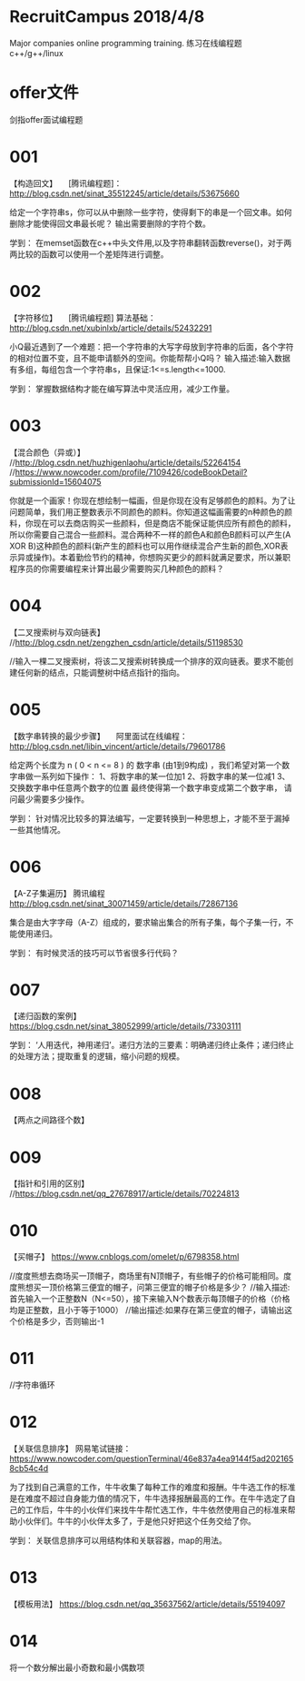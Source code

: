 # RecruitCampus 2018/4/8
Major companies online programming training.
练习在线编程题
c++/g++/linux

# offer文件

剑指offer面试编程题


# 001
【构造回文】     [腾讯编程题]：http://blog.csdn.net/sinat_35512245/article/details/53675660

给定一个字符串s，你可以从中删除一些字符，使得剩下的串是一个回文串。如何删除才能使得回文串最长呢？
输出需要删除的字符个数。

学到：
在memset函数在c++中头文件用<cstring>,以及字符串翻转函数reverse()，对于两两比较的函数可以使用一个差矩阵进行调整。


# 002
【字符移位】     [腾讯编程题] 算法基础：http://blog.csdn.net/xubinlxb/article/details/52432291

小Q最近遇到了一个难题：把一个字符串的大写字母放到字符串的后面，各个字符的相对位置不变，且不能申请额外的空间。你能帮帮小Q吗？
输入描述:输入数据有多组，每组包含一个字符串s，且保证:1<=s.length<=1000.

学到：
掌握数据结构才能在编写算法中灵活应用，减少工作量。

# 003
【混合颜色（异或）】   //http://blog.csdn.net/huzhigenlaohu/article/details/52264154
//https://www.nowcoder.com/profile/7109426/codeBookDetail?submissionId=15604075

你就是一个画家！你现在想绘制一幅画，但是你现在没有足够颜色的颜料。为了让问题简单，我们用正整数表示不同颜色的颜料。你知道这幅画需要的n种颜色的颜料，你现在可以去商店购买一些颜料，但是商店不能保证能供应所有颜色的颜料，所以你需要自己混合一些颜料。混合两种不一样的颜色A和颜色B颜料可以产生(A XOR B)这种颜色的颜料(新产生的颜料也可以用作继续混合产生新的颜色,XOR表示异或操作)。本着勤俭节约的精神，你想购买更少的颜料就满足要求，所以兼职程序员的你需要编程来计算出最少需要购买几种颜色的颜料？

# 004
【二叉搜索树与双向链表】      //http://blog.csdn.net/zengzhen_csdn/article/details/51198530

//输入一棵二叉搜索树，将该二叉搜索树转换成一个排序的双向链表。要求不能创建任何新的结点，只能调整树中结点指针的指向。

# 005
【数字串转换的最少步骤】     阿里面试在线编程：http://blog.csdn.net/libin_vincent/article/details/79601786

给定两个长度为 n ( 0 < n <= 8 ) 的 数字串 (由1到9构成)  ，我们希望对第一个数字串做一系列如下操作：
1、将数字串的某一位加1
2、将数字串的某一位减1
3、交换数字串中任意两个数字的位置
最终使得第一个数字串变成第二个数字串， 请问最少需要多少操作。

学到：
针对情况比较多的算法编写，一定要转换到一种思想上，才能不至于漏掉一些其他情况。

# 006
【A-Z子集遍历】     腾讯编程 http://blog.csdn.net/sinat_30071459/article/details/72867136

集合是由大字字母（A-Z）组成的，要求输出集合的所有子集，每个子集一行，不能使用递归。

学到：
有时候灵活的技巧可以节省很多行代码？

# 007
【递归函数的案例】     https://blog.csdn.net/sinat_38052999/article/details/73303111

学到：
‘人用迭代，神用递归’。递归方法的三要素：明确递归终止条件；递归终止的处理方法；提取重复的逻辑，缩小问题的规模。

# 008
【两点之间路径个数】  

# 009
【指针和引用的区别】     //https://blog.csdn.net/qq_27678917/article/details/70224813

# 010
【买帽子】     https://www.cnblogs.com/omelet/p/6798358.html

//度度熊想去商场买一顶帽子，商场里有N顶帽子，有些帽子的价格可能相同。度度熊想买一顶价格第三便宜的帽子，问第三便宜的帽子价格是多少？ 
//输入描述:首先输入一个正整数N（N<=50），接下来输入N个数表示每顶帽子的价格（价格均是正整数，且小于等于1000）
//输出描述:如果存在第三便宜的帽子，请输出这个价格是多少，否则输出-1

# 011
//字符串循环

# 012
【关联信息排序】     网易笔试链接：https://www.nowcoder.com/questionTerminal/46e837a4ea9144f5ad2021658cb54c4d

为了找到自己满意的工作，牛牛收集了每种工作的难度和报酬。牛牛选工作的标准是在难度不超过自身能力值的情况下，牛牛选择报酬最高的工作。在牛牛选定了自己的工作后，牛牛的小伙伴们来找牛牛帮忙选工作，牛牛依然使用自己的标准来帮助小伙伴们。牛牛的小伙伴太多了，于是他只好把这个任务交给了你。 

学到：
关联信息排序可以用结构体和关联容器，map的用法。

# 013
【模板用法】     https://blog.csdn.net/qq_35637562/article/details/55194097

# 014
将一个数分解出最小奇数和最小偶数项
